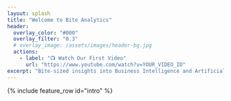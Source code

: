 ```yaml
---
layout: splash
title: "Welcome to Bite Analytics"
header:
  overlay_color: "#000"
  overlay_filter: "0.3"
  # overlay_image: /assets/images/header-bg.jpg
  actions:
    - label: "📺 Watch Our First Video"
      url: "https://www.youtube.com/watch?v=YOUR_VIDEO_ID"
excerpt: "Bite-sized insights into Business Intelligence and Artificial Intelligence"
---
```


{% include feature_row id="intro" %}
